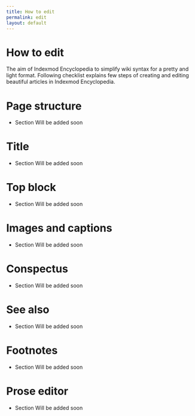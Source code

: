 ```yaml
---
title: How to edit
permalink: edit
layout: default
---
```


# How to edit 

The aim of Indexmod Encyclopedia to simplify wiki syntax for a pretty and light format. Following checklist explains few steps of creating and editing beautiful articles in Indexmod Encyclopedia.

# Page structure 

- Section Will be added soon

# Title 

- Section Will be added soon

# Top block

- Section Will be added soon

# Images and captions 

- Section Will be added soon

# Conspectus

- Section Will be added soon

# See also 

- Section Will be added soon

# Footnotes 

- Section Will be added soon


# Prose editor 

- Section Will be added soon


